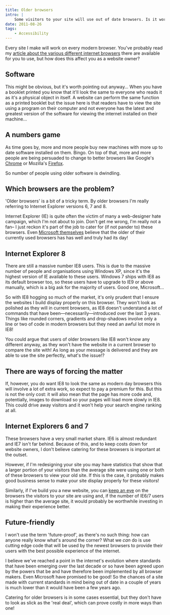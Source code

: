 ```yaml
---
title: Older browsers
intro: |
    Some visitors to your site will use out of date browsers. Is it worth catering for these visitors? Here's how to make an informed decision.
date: 2011-08-26
tags:
    - Accessibility
---
```


Every site I make will work on every modern browser. You've probably read my [article about the various different internet browsers](http://tempertemper.net/blog/whats-in-a-browser) there are available for you to use, but how does this affect you as a website owner?

## Software

This might be obvious, but it's worth pointing out anyway… When you have a booklet printed you know that it'll look the same to everyone who reads it as it's a physical object in itself. A website can perform the same function as a printed booklet but the issue here is that readers have to view the site using a program on their computer and not everyone has the latest and greatest version of the software for viewing the internet installed on their machine…

## A numbers game

As time goes by, more and more people buy new machines with more up to date software installed on them. Bingo. On top of that, more and more people are being persuaded to change to better browsers like Google's [Chrome](http://www.google.com/chrome/intl/en-GB/landing_tv.html) or Mozilla's [Firefox](http://europe.mozilla.org/en/).

So number of people using older software is dwindling.

## Which browsers are the problem?

'Older browsers' is a bit of a tricky term. By older browsers I'm really referring to Internet Explorer versions 6, 7 and 8.

Internet Explorer (IE) is quite often the victim of many a web-designer hate campaign, which I'm not about to join. Don't get me wrong, I'm really not a fan– I just reckon it's part of the job to cater for (if not pander to) these browsers. Even [Microsoft themselves](http://www.ie6countdown.com/) believe that the older of their currently used browsers has has well and truly had its day!

## Internet Explorer 8

There are still a massive number IE8 users. This is due to the massive number of people and organisations using Windows XP, since it's the highest version of IE available to these users. Windows 7 ships with IE8 as its default browser too, so these users have to upgrade to IE9 or above manually, which is a big ask for the majority of users. Good one, Microsoft…

So with IE8 hogging so much of the market, it's only prudent that I ensure the websites I build display properly on this browser. They won't look as polished as they will in current browsers, as IE8 doesn't understand a lot of commands that have been—necessarily—introduced over the last 3 years. Things like rounded corners, gradients and drop-shadows involve only a line or two of code in modern browsers but they need an awful lot more in IE8!

You could argue that users of older browsers like IE8 won't know any different anyway, as they won't have the website in a current browser to compare the site with! As long as your message is delivered and they are able to use the site perfectly, what's the issue!?

## There are ways of forcing the matter

If, however, you do want IE8 to look the same as modern day browsers this will involve a lot of extra work, so expect to pay a premium for this. But this is not the only cost: it will also mean that the page has more code and, potentially, images to download so your pages will load more slowly in IE8. This could drive away visitors and it won't help your search engine ranking at all.

## Internet Explorers 6 and 7

These browsers have a very small market share. IE6 is almost redundant and IE7 isn't far behind. Because of this, and to keep costs down for website owners, I don't believe catering for these browsers is important at the outset.

However, if I'm redesigning your site you may have statistics that show that a larger portion of your visitors than the average site were using one or both of these browsers to view your old site. If this is the case, it probably makes good business sense to make your site display properly for these visitors!

Similarly, if I've build you a new website, you can [keep an eye](http://tempertemper.net/blog/google-analytics) on the browsers the visitors to your site are using and, if the number of IE6/7 users is higher than the average site, it would probably be worthwhile investing in making their experience better.

## Future-friendly

I won't use the term 'future-proof', as there's no such thing: how can anyone really know what's around the corner? What we _can_ do is use cutting edge code that will be used by the newest browsers to provide their users with the best possible experience of the internet.

I believe we've reached a point in the internet's evolution where standards that have been emerging over the last decade or so have been agreed upon by the powers that be and have therefore been implemented by all browser makers. Even Microsoft have promised to be good! So the chances of a site made with current standards in mind being out of date in a couple of years is much lower than it would have been a few years ago.

Catering for older browsers is in some cases essential, but they don't have to look as slick as the 'real deal', which can prove costly in more ways than one!
